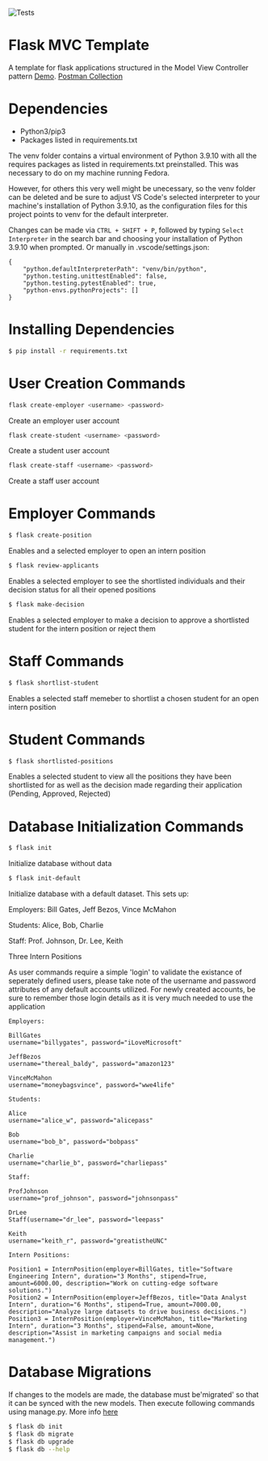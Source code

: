 ![Tests](https://github.com/uwidcit/flaskmvc/actions/workflows/dev.yml/badge.svg)

# Flask MVC Template
A template for flask applications structured in the Model View Controller pattern [Demo](https://dcit-flaskmvc.herokuapp.com/). [Postman Collection](https://documenter.getpostman.com/view/583570/2s83zcTnEJ)

# Dependencies
* Python3/pip3
* Packages listed in requirements.txt

The venv folder contains a virtual environment of Python 3.9.10 with all the requires packages as listed in requirements.txt preinstalled. This was necessary to do on my machine running Fedora.

However, for others this very well might be unecessary, so the venv folder can be deleted and be sure to adjust VS Code's selected interpreter to your machine's installation of Python 3.9.10, as the configuration files for this project points to venv for the default interpreter.

Changes can be made via ``CTRL + SHIFT + P``, followed by typing ``Select Interpreter`` in the search bar and choosing your installation of Python 3.9.10 when prompted. Or manually in .vscode/settings.json:

```
{
    "python.defaultInterpreterPath": "venv/bin/python",
    "python.testing.unittestEnabled": false,
    "python.testing.pytestEnabled": true,
    "python-envs.pythonProjects": []
}
```

# Installing Dependencies

```bash
$ pip install -r requirements.txt
```

# User Creation Commands

```bash
flask create-employer <username> <password>
```

Create an employer user account

```bash
flask create-student <username> <password>
```

Create a student user account

```bash
flask create-staff <username> <password>
```

Create a staff user account

# Employer Commands

```bash
$ flask create-position
```
Enables and a selected employer to open an intern position

```bash
$ flask review-applicants
```
Enables a selected employer to see the shortlisted individuals and their decision status for all their opened positions

```bash
$ flask make-decision
```
Enables a selected employer to make a decision to approve a shortlisted student for the intern position or reject them

# Staff Commands

```bash
$ flask shortlist-student
```
Enables a selected staff memeber to shortlist a chosen student for an open intern position

# Student Commands

```bash
$ flask shortlisted-positions
```
Enables a selected student to view all the positions they have been shortlisted for as well as the decision made regarding their application (Pending, Approved, Rejected)

# Database Initialization Commands

```bash
$ flask init
```

Initialize database without data

```bash
$ flask init-default
```

Initialize database with a default dataset. This sets up:

Employers: Bill Gates, Jeff Bezos, Vince McMahon

Students: Alice, Bob, Charlie

Staff: Prof. Johnson, Dr. Lee, Keith

Three Intern Positions

As user commands require a simple 'login' to validate the existance of seperately defined users, please take note of the username and password attributes of any default accounts utilized. For newly created accounts, be sure to remember those login details as it is very much needed to use the application

```
Employers:

BillGates
username="billygates", password="iLoveMicrosoft"

JeffBezos
username="thereal_baldy", password="amazon123"

VinceMcMahon
username="moneybagsvince", password="wwe4life"
```

```
Students:

Alice
username="alice_w", password="alicepass"

Bob
username="bob_b", password="bobpass"

Charlie
username="charlie_b", password="charliepass"
```

```
Staff:

ProfJohnson
username="prof_johnson", password="johnsonpass"

DrLee
Staff(username="dr_lee", password="leepass"

Keith
username="keith_r", password="greatistheUNC"
```

```
Intern Positions:

Position1 = InternPosition(employer=BillGates, title="Software Engineering Intern", duration="3 Months", stipend=True, amount=6000.00, description="Work on cutting-edge software solutions.")
Position2 = InternPosition(employer=JeffBezos, title="Data Analyst Intern", duration="6 Months", stipend=True, amount=7000.00, description="Analyze large datasets to drive business decisions.")
Position3 = InternPosition(employer=VinceMcMahon, title="Marketing Intern", duration="3 Months", stipend=False, amount=None, description="Assist in marketing campaigns and social media management.")
```

# Database Migrations
If changes to the models are made, the database must be'migrated' so that it can be synced with the new models.
Then execute following commands using manage.py. More info [here](https://flask-migrate.readthedocs.io/en/latest/)

```bash
$ flask db init
$ flask db migrate
$ flask db upgrade
$ flask db --help
```
